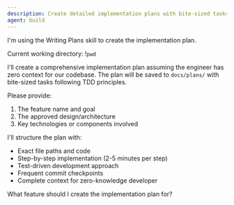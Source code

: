 ```yaml
---
description: Create detailed implementation plans with bite-sized tasks
agent: build
---
```


I'm using the Writing Plans skill to create the implementation plan.

Current working directory: !`pwd`

I'll create a comprehensive implementation plan assuming the engineer has zero context for our codebase. The plan will be saved to `docs/plans/` with bite-sized tasks following TDD principles.

Please provide:
1. The feature name and goal
2. The approved design/architecture
3. Key technologies or components involved

I'll structure the plan with:
- Exact file paths and code
- Step-by-step implementation (2-5 minutes per step)
- Test-driven development approach
- Frequent commit checkpoints
- Complete context for zero-knowledge developer

What feature should I create the implementation plan for?
